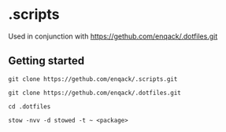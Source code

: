 # .scripts

Used in conjunction with https://gethub.com/enqack/.dotfiles.git

## Getting started

`git clone https://gethub.com/enqack/.scripts.git`

`git clone https://gethub.com/enqack/.dotfiles.git`

`cd .dotfiles`

`stow -nvv -d stowed -t ~ <package>`
